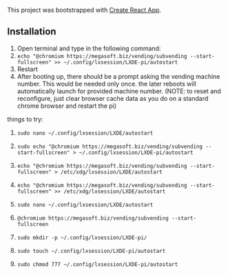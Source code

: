 This project was bootstrapped with [Create React App](https://github.com/facebook/create-react-app).


## Installation
1. Open terminal and type in the following command:
2. `echo "@chromium https://megasoft.biz/vending/subvending --start-fullscreen" >> ~/.config/lxsession/LXDE-pi/autostart`
3. Restart
4. After booting up, there should be a prompt asking the vending machine number. This would be needed only once. the later reboots will automatically launch for provided machine number. (NOTE: to reset and reconfigure, just clear browser cache data as you do on a standard chrome browser and restart the pi)


things to try:
1. `sudo nano ~/.config/lxsession/LXDE/autostart`

2. `sudo echo "@chromium https://megasoft.biz/vending/subvending --start-fullscreen" > ~/.config/lxsession/LXDE-pi/autostart`

3. `echo "@chromium https://megasoft.biz/vending/subvending --start-fullscreen" > /etc/xdg/lxsession/LXDE/autostart`

4. `echo "@chromium https://megasoft.biz/vending/subvending --start-fullscreen" >> /etc/xdg/lxsession/LXDE/autostart`

5. `sudo nano ~/.config/lxsession/LXDE/autostart`

6. `@chromium https://megasoft.biz/vending/subvending --start-fullscreen`

7. `sudo mkdir -p ~/.config/lxsession/LXDE-pi/`

8. `sudo touch ~/.config/lxsession/LXDE-pi/autostart`

9. `sudo chmod 777 ~/.config/lxsession/LXDE-pi/autostart`
